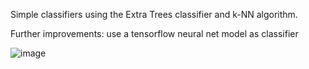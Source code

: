 Simple classifiers using the Extra Trees classifier and k-NN algorithm.


Further improvements: use a tensorflow neural net model as classifier

![image](https://github.com/JiaFengYu/ml_classifier/assets/48167665/9b25cc91-e978-4148-9821-e45b9468ca21)
